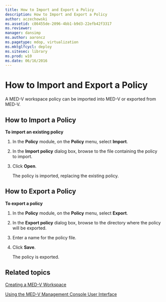 ```yaml
---
title: How to Import and Export a Policy
description: How to Import and Export a Policy
author: aczechowski
ms.assetid: c86455de-2096-4bb1-b9d3-22efb42f3317
ms.reviewer: 
manager: dansimp
ms.author: aaroncz
ms.pagetype: mdop, virtualization
ms.mktglfcycl: deploy
ms.sitesec: library
ms.prod: w10
ms.date: 06/16/2016
---
```



# How to Import and Export a Policy


A MED-V workspace policy can be imported into MED-V or exported from MED-V.

## How to Import a Policy


**To import an existing policy**

1.  In the **Policy** module, on the **Policy** menu, select **Import**.

2.  In the **Import policy** dialog box, browse to the file containing the policy to import.

3.  Click **Open**.

    The policy is imported, replacing the existing policy.

## How to Export a Policy


**To export a policy**

1.  In the **Policy** module, on the **Policy** menu, select **Export**.

2.  In the **Export policy** dialog box, browse to the directory where the policy will be exported.

3.  Enter a name for the policy file.

4.  Click **Save**.

    The policy is exported.

## Related topics


[Creating a MED-V Workspace](creating-a-med-v-workspacemedv-10-sp1.md)

[Using the MED-V Management Console User Interface](using-the-med-v-management-console-user-interface.md)

 

 





